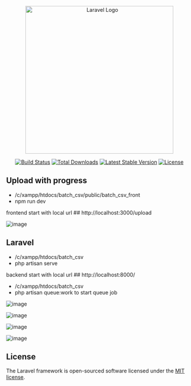 <p align="center"><a href="https://laravel.com" target="_blank"><img src="https://raw.githubusercontent.com/laravel/art/master/logo-lockup/5%20SVG/2%20CMYK/1%20Full%20Color/laravel-logolockup-cmyk-red.svg" width="400" alt="Laravel Logo"></a></p>

<p align="center">
<a href="https://github.com/laravel/framework/actions"><img src="https://github.com/laravel/framework/workflows/tests/badge.svg" alt="Build Status"></a>
<a href="https://packagist.org/packages/laravel/framework"><img src="https://img.shields.io/packagist/dt/laravel/framework" alt="Total Downloads"></a>
<a href="https://packagist.org/packages/laravel/framework"><img src="https://img.shields.io/packagist/v/laravel/framework" alt="Latest Stable Version"></a>
<a href="https://packagist.org/packages/laravel/framework"><img src="https://img.shields.io/packagist/l/laravel/framework" alt="License"></a>
</p>

## Upload with progress

- /c/xampp/htdocs/batch_csv/public/batch_csv_front 
- npm run dev

frontend start with local url ## http://localhost:3000/upload

![image](https://github.com/user-attachments/assets/9aedc868-732a-401c-a918-638183779811)

## Laravel

- /c/xampp/htdocs/batch_csv 
- php artisan serve

backend start with local url ## http://localhost:8000/

- /c/xampp/htdocs/batch_csv
- php artisan queue:work
to start queue job 

![image](https://github.com/user-attachments/assets/bd8a2197-968f-421e-9f64-646dca978e9a)

![image](https://github.com/user-attachments/assets/26f4df28-932e-4512-8f93-7d31765db8d4)

![image](https://github.com/user-attachments/assets/2fe610c7-2001-448e-8365-0212185bee52)

![image](https://github.com/user-attachments/assets/1c74002d-d0cc-401f-bd73-fb569443ab1f)

## License

The Laravel framework is open-sourced software licensed under the [MIT license](https://opensource.org/licenses/MIT).
